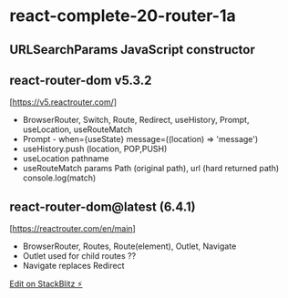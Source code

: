 # react-complete-20-router-1a

## URLSearchParams JavaScript constructor

## react-router-dom v5.3.2

[https://v5.reactrouter.com/]

- BrowserRouter, Switch, Route, Redirect, useHistory, Prompt, useLocation, useRouteMatch
- Prompt - when={useState} message=((location) => 'message')
- useHistory.push (location, POP,PUSH)
- useLocation pathname
- useRouteMatch params Path (original path), url (hard returned path) console.log(match)

## react-router-dom@latest (6.4.1)

[https://reactrouter.com/en/main]

- BrowserRouter, Routes, Route(element), Outlet, Navigate
- Outlet used for child routes ??
- Navigate replaces Redirect

[Edit on StackBlitz ⚡️](https://stackblitz.com/edit/vitejs-vite-kqxzip)
